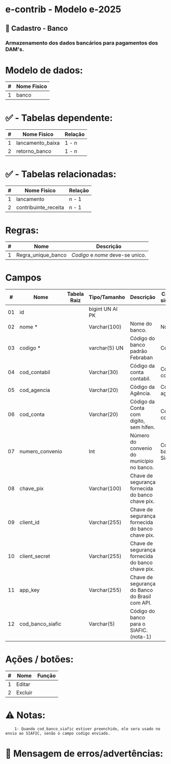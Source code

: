 # e-contrib - Modelo e-2025 
## 🏦 Cadastro - Banco  
### Armazenamento dos dados bancários para pagamentos dos DAM's.

# Modelo de dados:
 **\#**  |**Nome Fisico**               |
---------|------------------------------|
1        | banco                        |

#   ✅ - Tabelas dependente:
 **\#**  |**Nome Fisico**               |   **Relação** |
---------|------------------------------|---------------|      
1        | lancamento_baixa             |     1 - n     |
2        | retorno_banco                |     1 - n     |

#   ✅ - Tabelas relacionadas:
 **\#**  |**Nome Fisico**               |   **Relação** |
---------|------------------------------|---------------| 
1        | lancamento                   |     n - 1     |
2        | contribuinte_receita         |     n - 1     |



# Regras:
 **\#**  |**Nome**                      |   **Descrição**                                               |
---------|------------------------------|---------------------------------------------------------------|      
1        | Regra_unique_banco           |  *Codigo* e *nome* deve-se unico.                             |



#  Campos
 **\#**  | **Nome**                     | **Tabela Raiz**         | **Tipo/Tamanho**        | **Descrição**                                                                        | **Campo sistema**                      | 
---------|------------------------------|-------------------------|-------------------------|--------------------------------------------------------------------------------------|----------------------------------------|
01       | id                           |                         | bigint UN AI PK         |                                                                                      |                                        |
02       | nome *                       |                         | Varchar(100)            | Nome do banco.                                                                       | Nome                                   |
03       | codigo *                     |                         | varchar(5) UN           | Código do banco padrão Febraban                                                      | Código                                 |
04       | cod_contabil                 |                         | Varchar(30)             | Código da conta contabil.                                                            | Código contábil                        |
05       | cod_agencia                  |                         | Varchar(20)             | Código da Agência.                                                                   | Código agência                         |
06       | cod_conta                    |                         | Varchar(20)             | Código da Conta com digito, sem hífen.                                               | Código conta                           |
07       | numero_convenio              |                         | Int                     | Número do convenio do municipio no banco.                                            | Código banco Siafic                    | 
08       | chave_pix                    |                         | Varchar(100)            | Chave de segurança fornecida do banco chave pix.                                     ||
09       | client_id                    |                         | Varchar(255)            | Chave de segurança fornecida do banco chave pix.                                     || 
10       | client_secret                |                         | Varchar(255)            | Chave de segurança fornecida do banco chave pix.                                     ||
11       | app_key                      |                         | Varchar(255)            | Chave de segurança do Banco do Brasil com API.                                       ||
12       | cod_banco_siafic             |                         | Varchar(5)              | Código do banco para o SIAFIC. (nota-1)                                              ||

# Ações / botões:
 **\#**  |**Nome**                      |   **Função**  |
---------|------------------------------|---------------|
1        | Editar                       |               |
2        | Excluir                      |               |

# ⚠️ Notas: 

        1- Quando cod_banco_siafic estiver preenchido, ele sera usado no envio ao SIAFIC, senão o campo codigo enviado.       

# 📄 Mensagem de erros/advertências: 

